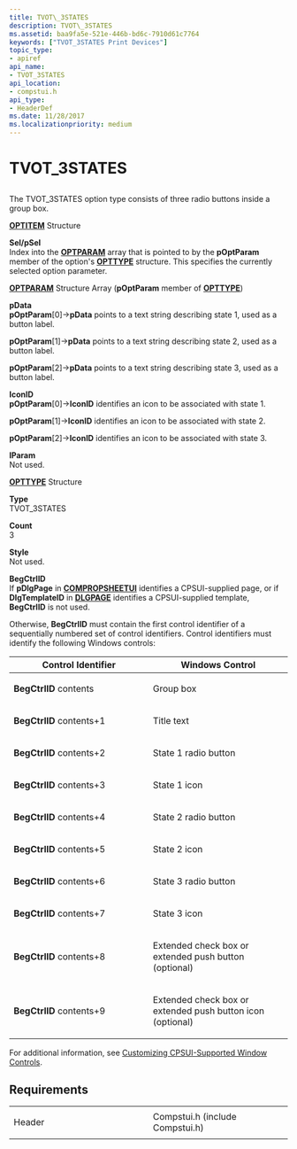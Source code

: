 ```yaml
---
title: TVOT\_3STATES
description: TVOT\_3STATES
ms.assetid: baa9fa5e-521e-446b-bd6c-7910d61c7764
keywords: ["TVOT_3STATES Print Devices"]
topic_type:
- apiref
api_name:
- TVOT_3STATES
api_location:
- compstui.h
api_type:
- HeaderDef
ms.date: 11/28/2017
ms.localizationpriority: medium
---
```


# TVOT\_3STATES


## <span id="ddk_tvot_3states_gg"></span><span id="DDK_TVOT_3STATES_GG"></span>


The TVOT\_3STATES option type consists of three radio buttons inside a group box.

<span id="OPTITEM_Structure"></span><span id="optitem_structure"></span><span id="OPTITEM_STRUCTURE"></span>[**OPTITEM**](https://msdn.microsoft.com/library/windows/hardware/ff559656) Structure  

<span id="Sel_pSel"></span><span id="sel_psel"></span><span id="SEL_PSEL"></span>**Sel/pSel**  
Index into the [**OPTPARAM**](https://msdn.microsoft.com/library/windows/hardware/ff559660) array that is pointed to by the **pOptParam** member of the option's [**OPTTYPE**](https://msdn.microsoft.com/library/windows/hardware/ff559670) structure. This specifies the currently selected option parameter.

<span id="OPTPARAM_Structure_Array__pOptParam_member_of_OPTTYPE_"></span><span id="optparam_structure_array__poptparam_member_of_opttype_"></span><span id="OPTPARAM_STRUCTURE_ARRAY__POPTPARAM_MEMBER_OF_OPTTYPE_"></span>[**OPTPARAM**](https://msdn.microsoft.com/library/windows/hardware/ff559660) Structure Array (**pOptParam** member of [**OPTTYPE**](https://msdn.microsoft.com/library/windows/hardware/ff559670))  

<span id="pData"></span><span id="pdata"></span><span id="PDATA"></span>**pData**  
**pOptParam**\[0\]-&gt;**pData** points to a text string describing state 1, used as a button label.

**pOptParam**\[1\]-&gt;**pData** points to a text string describing state 2, used as a button label.

**pOptParam**\[2\]-&gt;**pData** points to a text string describing state 3, used as a button label.

<span id="IconID"></span><span id="iconid"></span><span id="ICONID"></span>**IconID**  
**pOptParam**\[0\]-&gt;**IconID** identifies an icon to be associated with state 1.

**pOptParam**\[1\]-&gt;**IconID** identifies an icon to be associated with state 2.

**pOptParam**\[2\]-&gt;**IconID** identifies an icon to be associated with state 3.

<span id="lParam"></span><span id="lparam"></span><span id="LPARAM"></span>**lParam**  
Not used.

<span id="OPTTYPE_Structure"></span><span id="opttype_structure"></span><span id="OPTTYPE_STRUCTURE"></span>[**OPTTYPE**](https://msdn.microsoft.com/library/windows/hardware/ff559670) Structure  

<span id="Type"></span><span id="type"></span><span id="TYPE"></span>**Type**  
TVOT\_3STATES

<span id="Count"></span><span id="count"></span><span id="COUNT"></span>**Count**  
3

<span id="Style"></span><span id="style"></span><span id="STYLE"></span>**Style**  
Not used.

<span id="BegCtrlID"></span><span id="begctrlid"></span><span id="BEGCTRLID"></span>**BegCtrlID**  
If **pDlgPage** in [**COMPROPSHEETUI**](https://msdn.microsoft.com/library/windows/hardware/ff546211) identifies a CPSUI-supplied page, or if **DlgTemplateID** in [**DLGPAGE**](https://msdn.microsoft.com/library/windows/hardware/ff547607) identifies a CPSUI-supplied template, **BegCtrlID** is not used.

Otherwise, **BegCtrlID** must contain the first control identifier of a sequentially numbered set of control identifiers. Control identifiers must identify the following Windows controls:

<table>
<colgroup>
<col width="50%" />
<col width="50%" />
</colgroup>
<thead>
<tr class="header">
<th>Control Identifier</th>
<th>Windows Control</th>
</tr>
</thead>
<tbody>
<tr class="odd">
<td><p><strong>BegCtrlID</strong> contents</p></td>
<td><p>Group box</p></td>
</tr>
<tr class="even">
<td><p><strong>BegCtrlID</strong> contents+1</p></td>
<td><p>Title text</p></td>
</tr>
<tr class="odd">
<td><p><strong>BegCtrlID</strong> contents+2</p></td>
<td><p>State 1 radio button</p></td>
</tr>
<tr class="even">
<td><p><strong>BegCtrlID</strong> contents+3</p></td>
<td><p>State 1 icon</p></td>
</tr>
<tr class="odd">
<td><p><strong>BegCtrlID</strong> contents+4</p></td>
<td><p>State 2 radio button</p></td>
</tr>
<tr class="even">
<td><p><strong>BegCtrlID</strong> contents+5</p></td>
<td><p>State 2 icon</p></td>
</tr>
<tr class="odd">
<td><p><strong>BegCtrlID</strong> contents+6</p></td>
<td><p>State 3 radio button</p></td>
</tr>
<tr class="even">
<td><p><strong>BegCtrlID</strong> contents+7</p></td>
<td><p>State 3 icon</p></td>
</tr>
<tr class="odd">
<td><p><strong>BegCtrlID</strong> contents+8</p></td>
<td><p>Extended check box or extended push button (optional)</p></td>
</tr>
<tr class="even">
<td><p><strong>BegCtrlID</strong> contents+9</p></td>
<td><p>Extended check box or extended push button icon (optional)</p></td>
</tr>
</tbody>
</table>

 

For additional information, see [Customizing CPSUI-Supported Window Controls](https://msdn.microsoft.com/library/windows/hardware/ff547296).

Requirements
------------

<table>
<colgroup>
<col width="50%" />
<col width="50%" />
</colgroup>
<tbody>
<tr class="odd">
<td><p>Header</p></td>
<td>Compstui.h (include Compstui.h)</td>
</tr>
</tbody>
</table>

 

 




